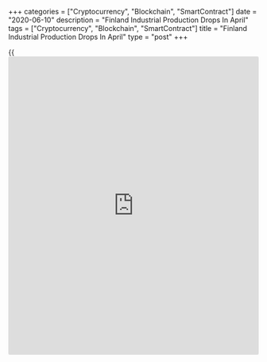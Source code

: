 +++
categories = ["Cryptocurrency", "Blockchain", "SmartContract"]
date = "2020-06-10"
description = "Finland Industrial Production Drops In April"
tags = ["Cryptocurrency", "Blockchain", "SmartContract"]
title = "Finland Industrial Production Drops In April"
type = "post"
+++

{{<iframe id="large-banner" src="https://www.bounty.group/#slide=8.0" width="100%" height="600" scrolling="no" style="border: 0px solid rgb(216, 221, 230); border-radius: 3px;">}}

Finland's industrial production dropped for the first time in three
months in April, figures from Statistics Finland showed on Wednesday.

Industrial production decreased by a seasonally adjusted 2.2 percent
month-on-month in April, after a 2.3 percent rise in March.

Manufacturing output fell 2.3 percent on a monthly basis in April, while
output in electricity, gas, steam and air conditioning remained
unchanged.

Among industries, output declined the most in chemical industry in
April, by 6.8 percent and in the forest industry and metal industry, by
2.9 percent and 2.2 percent, respectively.

On an annual basis, industrial production declined a working-day
adjusted 3.1 percent in April, after a 3.3 percent increase in the
preceding month.

Separate data from the statistical office showed that the new orders in
manufacturing declined 13.0 percent annually in April, following a 10.3
percent fall in March. Orders declined for the fourth straight month.

During January to April period, orders decreased by 8.3 percent compared
to the same period last year.

For comments and feedback [contact](https://www.playgroundfx.com/contact/): editorial@rtt[news](https://www.letsplayfx.com/blog/forex-news-website/).com

[Economic News][1]

 **What parts of the world are seeing the best (and worst) economic
performances lately? Click[here][2] to check out our [Econ Scorecard][2]
and find out! See up-to-the-moment [ranking](https://www.playgroundfx.com/blog/crypto-exchange-ranking/)s for the best and worst
performers in [GDP][3], [unemployment rate][4], [inflation][2] and much
more.**

   1. www.rtt[news](https://www.letsplayfx.com/blog/forex-news-website/).com/Content/EconomicNews.aspx
   2. www.rtt[news](https://www.letsplayfx.com/blog/forex-news-website/).com/economic-scorecard/world-rank/CPI/highest-performance.aspx
   3. www.rtt[news](https://www.letsplayfx.com/blog/forex-news-website/).com/economic-scorecard/world-rank/GDP/highest-performance.aspx
   4. www.rtt[news](https://www.letsplayfx.com/blog/forex-news-website/).com/economic-scorecard/world-rank/unemployment-rate/lowest-performance.aspx